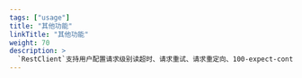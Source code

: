```yaml
---
tags: ["usage"]
title: "其他功能"
linkTitle: "其他功能"
weight: 70
description: >
  `RestClient`支持用户配置请求级别读超时、请求重试、请求重定向、100-expect-continue 等功能。
---
```

